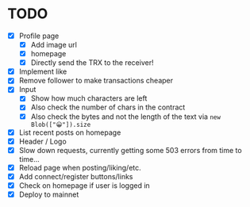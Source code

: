
# TODO
- [x] Profile page
  - [x] Add image url
  - [x] homepage
  - [x] Directly send the TRX to the receiver!
- [x] Implement like
- [x] Remove follower to make transactions cheaper
- [x] Input
  - [x] Show how much characters are left
  - [x] Also check the number of chars in the contract
  - [x] Also check the bytes and not the length of the text via `new Blob(["😀"]).size`
- [x] List recent posts on homepage
- [x] Header / Logo
- [x] Slow down requests, currently getting some 503 errors from time to time...
- [x] Reload page when posting/liking/etc.
- [x] Add connect/register buttons/links
- [x] Check on homepage if user is logged in
- [x] Deploy to mainnet